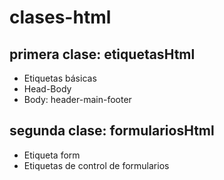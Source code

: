 # clases-html

## primera clase: etiquetasHtml
- Etiquetas básicas
- Head-Body
- Body: header-main-footer

## segunda clase: formulariosHtml

- Etiqueta form
- Etiquetas de control de formularios